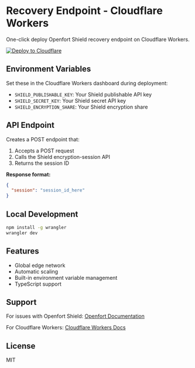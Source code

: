 # Recovery Endpoint - Cloudflare Workers

One-click deploy Openfort Shield recovery endpoint on Cloudflare Workers.

[![Deploy to Cloudflare](https://deploy.workers.cloudflare.com/button)](https://deploy.workers.cloudflare.com/?url=https://github.com/openfort-xyz/recovery-endpoint-cloudflare)

## Environment Variables

Set these in the Cloudflare Workers dashboard during deployment:

- `SHIELD_PUBLISHABLE_KEY`: Your Shield publishable API key
- `SHIELD_SECRET_KEY`: Your Shield secret API key  
- `SHIELD_ENCRYPTION_SHARE`: Your Shield encryption share

## API Endpoint

Creates a POST endpoint that:

1. Accepts a POST request
2. Calls the Shield encryption-session API
3. Returns the session ID

**Response format:**
```json
{
  "session": "session_id_here"
}
```

## Local Development

```bash
npm install -g wrangler
wrangler dev
```

## Features

- Global edge network
- Automatic scaling
- Built-in environment variable management
- TypeScript support

## Support

For issues with Openfort Shield: [Openfort Documentation](https://www.openfort.xyz/docs)

For Cloudflare Workers: [Cloudflare Workers Docs](https://developers.cloudflare.com/workers/)

## License

MIT
